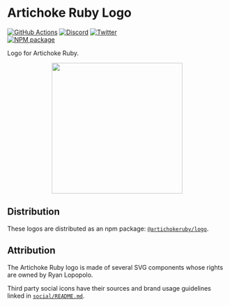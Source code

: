 # Artichoke Ruby Logo

[![GitHub Actions](https://github.com/artichoke/logo/workflows/CI/badge.svg)](https://github.com/artichoke/logo/actions)
[![Discord](https://img.shields.io/discord/607683947496734760)](https://discord.gg/QCe2tp2)
[![Twitter](https://img.shields.io/twitter/follow/artichokeruby?label=Follow&style=social)](https://twitter.com/artichokeruby)
<br>
[![NPM package](https://img.shields.io/npm/v/@artichokeruby/logo)](https://www.npmjs.com/package/@artichokeruby/logo)

Logo for Artichoke Ruby.

<p align="center">
  <img width="300" src="https://artichoke.github.io/logo/artichoke-logo.svg?cachebust=v2">
</p>

## Distribution

These logos are distributed as an npm package: [`@artichokeruby/logo`][npm].

## Attribution

The Artichoke Ruby logo is made of several SVG components whose rights are owned
by Ryan Lopopolo.

Third party social icons have their sources and brand usage guidelines linked in
[`social/README.md`](social/README.md).

[npm]: https://www.npmjs.com/package/@artichokeruby/logo
